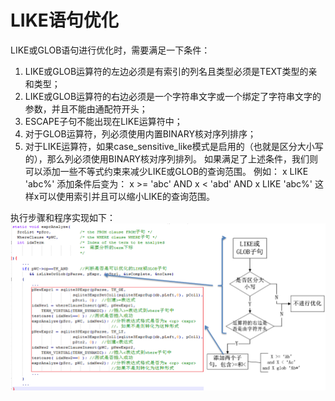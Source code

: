 # LIKE语句优化
LIKE或GLOB语句进行优化时，需要满足一下条件：
1. LIKE或GLOB运算符的左边必须是有索引的列名且类型必须是TEXT类型的亲和类型；
2. LIKE或GLOB运算符的右边必须是一个字符串文字或一个绑定了字符串文字的参数，并且不能由通配符开头；
3. ESCAPE子句不能出现在LIKE运算符中；
4. 对于GLOB运算符，列必须使用内置BINARY核对序列排序；
5. 对于LIKE运算符，如果case_sensitive_like模式是启用的（也就是区分大小写的），那么列必须使用BINARY核对序列排列。
如果满足了上述条件，我们则可以添加一些不等式约束来减少LIKE或GLOB的查询范围。
例如：
x LIKE 'abc%'
添加条件后变为：
x >= 'abc' AND x < 'abd' AND x LIKE 'abc%'
这样x可以使用索引并且可以缩小LIKE的查询范围。

执行步骤和程序实现如下：
<img src="like.png" />

